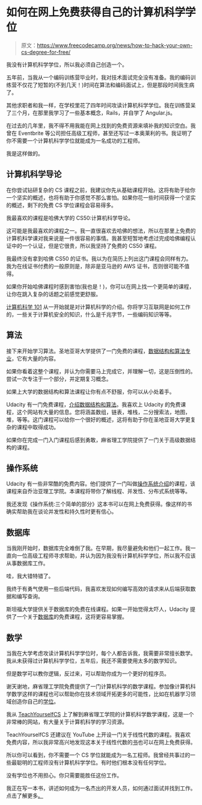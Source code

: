 # 如何在网上免费获得自己的计算机科学学位

> 原文：<https://www.freecodecamp.org/news/how-to-hack-your-own-cs-degree-for-free/>

我没有计算机科学学位，所以我必须自己创造一个。

五年前，当我从一个编码训练营毕业时，我对技术面试完全没有准备。我的编码训练营不仅花了短暂的(不到几天！)时间在算法和编码面试上，但是那段时间我生病了。

其他求职者和我一样，在学校里花了四年时间攻读计算机科学学位。我在训练营呆了三个月，在那里我学习了一些基本概念，Rails，并自学了 Angular.js。

在过去的几年里，我不得不用我能在网上找到的免费资源来填补我的知识空白。我曾在 Eventbrite 等公司担任高级工程师，甚至还写过一本奥莱利的书。我证明了你不需要一个计算机科学学位就能成为一名成功的工程师。

我是这样做的。

## 计算机科学导论

在你尝试钻研复杂的 CS 课程之前，我建议你先从基础课程开始。这将有助于给你一个坚实的概述，也将有助于你感觉不那么害怕。如果你花一些时间获得一个坚实的概述，剩下的免费 CS 学位课程会容易得多。

我最喜欢的课程是哈佛大学的 CS50:计算机科学导论。

这可能是我最喜欢的课程之一。我一直很喜欢去哈佛的想法，所以在那里上免费的计算机科学课对我来说是一件很容易的事情。我甚至短暂地考虑过完成哈佛编程认证中的一个认证，但是它很贵，所以我坚持了免费的 CS50 课程。

我最终没有拿到哈佛 CS50 的证书。我以为在简历上列出这门课程会同样有力。我为在线证书付费的一般原则是，除非是亚马逊的 AWS 证书，否则很可能不值得。

如果你开始哈佛课程时感到害怕(我也是！)，你可以在网上找一个更简单的课程，让你在跳入复杂的话题之前感觉更舒服。

[计算机科学 101](https://www.edx.org/course/computer-science-101) 从一开始就是对计算机科学的介绍。你将学习互联网是如何工作的，一些关于计算机安全的知识，什么是千兆字节，一些编码知识等等。

## 算法

接下来开始学习算法。圣地亚哥大学提供了一门免费的课程，[数据结构和算法专业](https://www.coursera.org/specializations/data-structures-algorithms)，它有大量的内容。

如果你看着这整个课程，并认为你需要马上完成它，并理解一切，这是压倒性的。尝试一次专注于一个部分，并定期复习概念。

如果上大学的数据结构和算法课程让你有点不舒服，你可以从小处着手。

Udacity 有一门免费课程，[介绍数据结构和算法](https://www.udacity.com/course/data-structures-and-algorithms-in-python--ud513)。我喜欢上 Udacity 的免费课程，这个网站有大量的信息。您将涵盖数组，链表，堆栈，二分搜索法，地图，堆，等等。这门课程可以给你一个很好的概述，这将有助于你在圣地亚哥大学更复杂的课程中取得成功。

如果你在完成一门入门课程后感到勇敢，麻省理工学院提供了一门关于高级数据结构的课程。

## 操作系统

Udacity 有一些非常酷的免费内容。他们提供了一门叫做[操作系统介绍](https://www.udacity.com/course/introduction-to-operating-systems--ud923)的课程，该课程来自乔治亚理工学院。本课程将带你了解线程、并发性、分布式系统等等。

我还发现《操作系统:三个简单的部分》这本书可以在网上免费获得。像这样的书确实帮助我在谈论并发性和持久性时更有信心。

## 数据库

当我刚开始时，数据库完全难倒了我。在早期，我尽量避免和他们一起工作。我一直向一位高级工程师寻求帮助，并认为因为我没有计算机科学学位，所以我不应该从事数据库工作。

哇，我大错特错了。

我终于有勇气使用一些后端代码，我喜欢发现如何编写高效的请求来从后端获取数据和编写查询。

斯坦福大学提供关于数据库的免费在线课程。如果一开始觉得太吓人，Udacity 提供了一个关于[数据库](https://www.udacity.com/course/intro-to-relational-databases--ud197)的免费课程，这将更容易掌握。

## 数学

当我在大学考虑攻读计算机科学学位时，每个人都告诉我，我需要非常擅长数学。我从未获得过计算机科学学位，五年后，我还不需要使用太多的数学知识。

但是数学可以教你逻辑，反过来，可以帮助你成为一个更好的程序员。

谢天谢地，麻省理工学院免费提供了一门计算机科学的数学课程。参加像计算机科学数学这样的课程也可以帮助你在技术领域开拓更多的可能性，比如在机器学习领域创造你自己的[学位](https://www.mrdbourke.com/aimastersdegree/)。

我从 [TeachYourselfCS](https://teachyourselfcs.com/) 上了解到麻省理工学院的计算机科学数学课程，这是一个非常棒的网站，有大量关于计算机科学的学习资源。

TeachYourselfCS 还建议在 YouTube 上开设一门关于线性代数的课程。我喜欢免费内容，所以我非常高兴地发现这本关于线性代数的[书](http://joshua.smcvt.edu/linearalgebra/book.pdf)也可以在网上免费获得。

所以你可以看到，你不需要一个 CS 学位就能成为一名工程师。我曾经共事过的一些最聪明的工程师没有计算机科学学位。有时他们根本没有任何学位。

没有学位也不用担心。你只需要能胜任这份工作。

我正在写一本书，讲述如何成为一名杰出的开发人员，如何通过面试并找到工作。点击了解更多[。](http://thestandoutdeveloper.com/)
